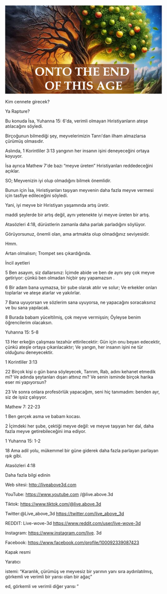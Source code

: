 ![Video cover image](../cover.jpg "cover photo")

Kim cennete girecek?

Ya Rapture?

Bu konuda İsa, Yuhanna 15: 6'da, verimli olmayan Hıristiyanların ateşe atılacağını söyledi.

Birçoğunun bilmediği şey, meyvelerimizin Tanrı'dan ilham almazlarsa çürümüş olmasıdır.

Aslında, 1 Korintliler 3:13 yangının her insanın işini deneyeceğini ortaya koyuyor.

İsa ayrıca Mathew 7'de bazı “meyve üreten” Hıristiyanları reddedeceğini açıklar.

SO; Meyvenizin iyi olup olmadığını bilmek önemlidir.

Bunun için İsa, Hıristiyanları taşıyan meyvenin daha fazla meyve vermesi için tasfiye edileceğini söyledi.

Yani, iyi meyve bir Hıristiyan yaşamında artış üretir.

maddi şeylerde bir artış değil, aynı yetenekte iyi meyve üreten bir artış.

Atasözleri 4:18, dürüstlerin zamanla daha parlak parladığını söylüyor.

Görüyorsunuz, önemli olan, ama artmakta olup olmadığınız seviyesidir.

Hmm.

Artan olmalısın; Trompet ses çıkardığında.

İncil ayetleri

5 Ben asayım, siz dallarsınız: İçimde abide ve ben de aynı şey çok meyve getiriyor: çünkü ben olmadan hiçbir şey yapamazsın .

6 Bir adam bana uymazsa, bir şube olarak atılır ve solur; Ve erkekler onları toplarlar ve ateşe atarlar ve yakılırlar.

7 Bana uyuyorsan ve sözlerim sana uyuyorsa, ne yapacağını soracaksınız ve bu sana yapılacak.

8 Burada babam yüceltilmiş, çok meyve vermişsin; Öyleyse benim öğrencilerim olacaksın.

Yuhanna 15: 5-8

13 Her erkeğin çalışması tezahür ettirilecektir: Gün için onu beyan edecektir, çünkü ateşle ortaya çıkarılacaktır; Ve yangın, her insanın işini ne tür olduğunu deneyecektir.

1 Korintliler 3:13

22 Birçok kişi o gün bana söyleyecek, Tanrım, Rab, adını kehanet etmedik mi? Ve adında şeytanları dışarı attınız mı? Ve senin isminde birçok harika eser mi yapıyorsun?

23 Ve sonra onlara profesörlük yapacağım, seni hiç tanımadım: benden ayr, siz de işsiz çalışıyor.

Mathew 7: 22-23

1 Ben gerçek asma ve babam kocası.

2 İçimdeki her şube, çektiği meyve değil: ve meyve taşıyan her dal, daha fazla meyve getirebileceğini ima ediyor.

1 Yuhanna 15: 1-2

18 Ama adil yolu, mükemmel bir güne giderek daha fazla parlayan parlayan ışık gibi.

Atasözleri 4:18

Daha fazla bilgi edinin

Web sitesi: http://liveabove3d.com

YouTube: https://www.youtube.com /@live.above.3d

Tiktok: https://www.tiktok.com/@live.above.3d

Twitter:@Live_above_3d https://twitter.com/live_above_3d

REDDIT: Live-wove-3d https://www.reddit.com/user/live-wove-3d

Instagram: https://www.instagram.com/live. 3d

Facebook: https://www.facebook.com/profile/100092339087423

Kapak resmi

Yaratıcı

istemi: “Karanlık, çürümüş ve meyvesiz bir yarının yanı sıra aydınlatılmış, görkemli ve verimli bir yarısı olan bir ağaç”

ed, görkemli ve verimli diğer yarısı ”
